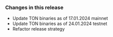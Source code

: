 ### Changes in this release

- Update TON binaries as of 17.01.2024 mainnet
- Update TON binaries as of 24.01.2024 testnet
- Refactor release strategy